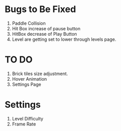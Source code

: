 # Bugs to Be Fixed
1. Paddle Collision
2. Hit Box increase of pause button
3. HitBox decrease of Play Button
4. Level are getting set to lower through levels page.
# TO DO
1. Brick tiles size adjustment.
2. Hover Animation
3. Settings Page
# Settings
1. Level Difficulty
2. Frame Rate
